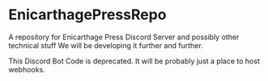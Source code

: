 # EnicarthagePressRepo
A repository for  Enicarthage Press Discord Server and possibly other technical stuff
We will be developing it further and further.

This Discord Bot Code is deprecated. It will be probably just a place to host webhooks.

